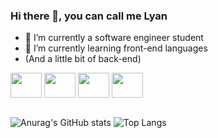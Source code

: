 ### Hi there 👋, you can call me Lyan

- 🔭 I’m currently a software engineer student
- 🌱 I’m currently learning front-end languages
-   (And a little bit of back-end)

<div>
  <img align="center" height="40" width="50" src="https://cdn.jsdelivr.net/gh/devicons/devicon/icons/python/python-original.svg"/>
  <img align="center" height="40" width="50" src="https://cdn.jsdelivr.net/gh/devicons/devicon/icons/html5/html5-original.svg" />
  <img align="center" height="40" width="50" src="https://cdn.jsdelivr.net/gh/devicons/devicon/icons/css3/css3-original.svg" />
  <img align="center" height="40" width="50" src="https://cdn.jsdelivr.net/gh/devicons/devicon/icons/javascript/javascript-original.svg" />
</div> <br>

![Anurag's GitHub stats](https://github-readme-stats.vercel.app/api?username=lyanthelyan&theme=tokyonight&show_icons=true)
![Top Langs](https://github-readme-stats.vercel.app/api/top-langs/?username=lyanthelyan&layout=compact&theme=tokyonight&height="195")








